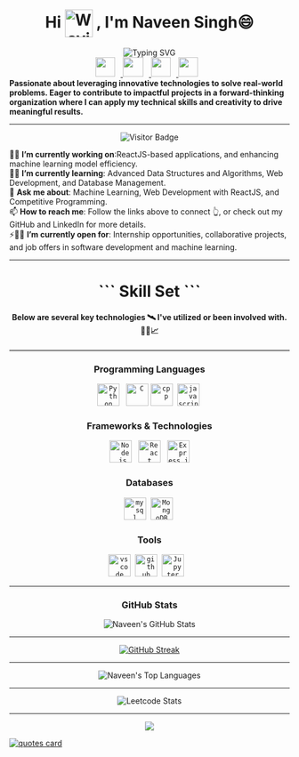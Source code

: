 <h1 align="center">
  Hi 
  <img src="https://media.giphy.com/media/v1.Y2lkPTc5MGI3NjExajhqNXQ2djM1cHFjaWR4M2ZuZHU1anI4amFuaGFobnN4ZGVnN3VyYSZlcD12MV9zdGlja2Vyc19zZWFyY2gmY3Q9cw/w1OBpBd7kJqHrJnJ13/giphy.gif" 
       alt="Waving hand animated gif" 
       width="50" 
       style="vertical-align: middle;" /> 
  , I'm <b>Naveen Singh😄</b>
</h1>

<div align="center">
  <img src="https://readme-typing-svg.demolab.com?font=Fira+Code&letterSpacing=3&duration=3500&pause=701&color=82E8F7&background=3CABFF00&center=true&vCenter=true&width=435&lines=Software+Developer;Fullstack+Developer;Learning+Enthusiast%F0%9F%A7%90" alt="Typing SVG" />
  
  <div align="center">
    <a href="mailto:singhnaveen0402@gmail.com">
      <img src="https://www.logo.wine/a/logo/Gmail/Gmail-Logo.wine.svg" width="35" height="35" style="margin-right: 10px;" />
    </a>
    <a href="https://www.linkedin.com/in/naveen-singh12/">
      <img src="https://upload.wikimedia.org/wikipedia/commons/thumb/f/f8/LinkedIn_icon_circle.svg/1200px-LinkedIn_icon_circle.svg.png" width="37" height="35" style="margin-right: 10px;" />
    </a>
    <a href="https://x.com/nvn1212_">
      <img src="https://toppng.com/public/uploads/preview/twitter-x-icon-logo-116902890413xbfexhf8l.webp" width="35" height="35" style="margin-right: 10px;" />
    </a>
    <a href="https://leetcode.com/u/naveensingh12/">
      <img src="https://cdn.iconscout.com/icon/free/png-512/leetcode-3628885-3030025.png" width="35" height="35" style="margin-right: 10px;" />
    </a>
  </div>
  </div>
  <strong>
    Passionate about leveraging innovative technologies to solve real-world problems. Eager to contribute to impactful projects in a forward-thinking organization where I can apply my technical skills and creativity to drive meaningful results.
  </strong>
  <hr>

<p align="center">
  <img src="https://komarev.com/ghpvc/?username=naveensingh1212&label=VISITORS&color=brightgreen&style=for-the-badge" alt="Visitor Badge" />
</p>







  <ul style="list-style-type: none; padding: 0;">
    <li>🔭🚀 <b>I’m currently working on</b>:ReactJS-based applications, and enhancing machine learning model efficiency.</li>
    <li>🌱🧠 <b>I’m currently learning</b>: Advanced Data Structures and Algorithms, Web Development, and Database Management.</li>
    <li>💬 <b>Ask me about</b>: Machine Learning, Web Development with ReactJS, and Competitive Programming.</li>
    <li>📫 <b>How to reach me</b>: Follow the links above to connect 👆, or check out my GitHub and LinkedIn for more details.</li>
    <li>⚡🐱‍🏍 <b>I’m currently open for</b>: Internship opportunities, collaborative projects, and job offers in software development and machine learning.</li>
  </ul>

<hr>

<div align="center">
    <h1>``` Skill Set ```</h1>
    <h4>Below are several key technologies 🛰 I've utilized or been involved with.👨‍💻📈</h4>
</div>
<hr style="border: 0; border-top: 1px solid #ccc; margin: 20px 0;">
<div align="center">
    <h3><b>Programming Languages</b></h3>
    <code><a href="#" target="_blank"><img src="https://upload.wikimedia.org/wikipedia/commons/thumb/c/c3/Python-logo-notext.svg/1869px-Python-logo-notext.svg.png" title="Python" alt="Python" height="40"/></a></code>&nbsp;&nbsp;
    <code><a href="#" target="_blank"><img src="https://upload.wikimedia.org/wikipedia/commons/1/19/C_Logo.png" title="C" alt="C" height="40"/></a></code>
    <code><a href="#" target="_blank"><img src="https://upload.wikimedia.org/wikipedia/commons/thumb/1/18/ISO_C%2B%2B_Logo.svg/1822px-ISO_C%2B%2B_Logo.svg.png" title="Cpp" alt="cpp" height="40"/></a></code>&nbsp;
       <code><a href="#" target="_blank"><img src="https://upload.wikimedia.org/wikipedia/commons/thumb/6/6a/JavaScript-logo.png/800px-JavaScript-logo.png" title="JavaScript" alt="javascript" width="40" height="40"/></a></code>&nbsp;

</div>


<div align="center">
    <h3><b>Frameworks & Technologies</b></h3>
    <code><a href="#" target="_blank"><img src="https://cdn.freebiesupply.com/logos/large/2x/nodejs-icon-logo-png-transparent.png" title="Node.js" alt="Node.js" height="40"/></a></code>&nbsp;&nbsp;
    <code><a href="#" target="_blank"><img src="https://cdn.freebiesupply.com/logos/large/2x/react-1-logo-png-transparent.png" title="React" alt="React" height="40"/></a></code>&nbsp;&nbsp;
    <code><a href="#" target="_blank"><img src="https://ajeetchaulagain.com/static/7cb4af597964b0911fe71cb2f8148d64/87351/express-js.png" title="Express.js" alt="Express.js" height="40"/></a></code>
</div>





<div align="center">
    <h3><b>Databases</b></h3>
    <code><a href="#" target="_blank"><img src="https://pngimg.com/uploads/mysql/mysql_PNG11.png" title="MySql" alt="mysql" height="40"/></a></code>&nbsp;
    <code><a href="#" target="_blank"><img src="https://github.com/ArkS0001/ArkS0001/assets/113760964/4b917130-00f5-4f0b-842c-634a29600699" title="MongoDB" alt="MongoDB" height="40"/></a></code>&nbsp;
</div>


<div align="center">
    <h3><b>Tools</b></h3>
    <code><a href="#" target="_blank"><img src="https://upload.wikimedia.org/wikipedia/commons/thumb/9/9a/Visual_Studio_Code_1.35_icon.svg/2048px-Visual_Studio_Code_1.35_icon.svg.png" title="VSCode" alt="vscode" width="40" height="40"/></a></code>&nbsp;
    <code><a href="#" target="_blank"><img src="https://cdn-icons-png.flaticon.com/512/25/25231.png" title="GitHub" alt="github" width="40" height="40"/></a></code>&nbsp;
    <code><a href="#" target="_blank"><img src="https://github.com/ArkS0001/ArkS0001/assets/113760964/c19d8e21-c373-47c7-926a-29a4bbe9898c" title="Git" alt="Jupyter" width="40" height="40"/></a></code>&nbsp;
   </code>&nbsp;
</div>

<hr>
<div align="center">
    <h3><b>GitHub Stats</b></h3>
    <img src="https://github-readme-stats.vercel.app/api?username=naveensingh1212&theme=transparent&show_icons=true&hide_border=false&count_private=true" alt="Naveen's GitHub Stats" />

<hr>



  [![GitHub Streak](http://github-readme-streak-stats.herokuapp.com?user=naveensingh1212&theme=transparent&count_private=true)](https://git.io/streak-stats)

  <hr>

  ![Naveen's Top Languages](https://github-readme-stats.vercel.app/api/top-langs/?username=naveensingh1212&theme=transparent&show_icons=true&hide_border=false&layout=compact&count_private=true)

  <hr>

  ![Leetcode Stats](https://leetcard.jacoblin.cool/naveensingh12?ext=activity)

  <hr>

  [![](https://visitcount.itsvg.in/api?id=naveensingh1212&label=Visitors&icon=0&pretty=true)]()
</div>
<!-- Inspired by github-readme-quotes -->
<a href="https://github.com/piyushsuthar/github-readme-quotes">
    <img src="https://quotes-github-readme.vercel.app/api?type=horizontal&theme=tokyonight" alt="quotes card">
</a>














